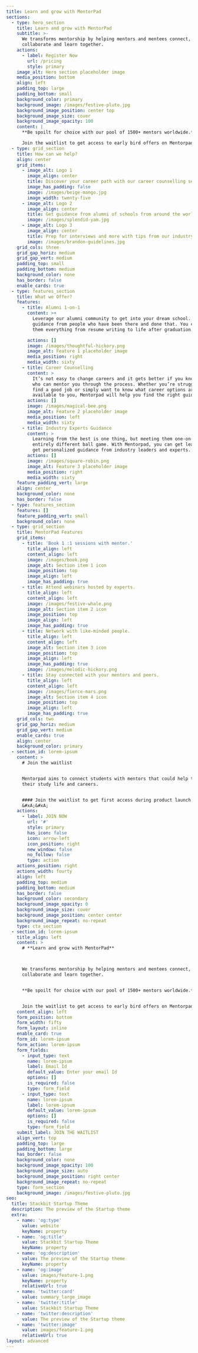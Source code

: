 ```yaml
---
title: Learn and grow with MentorPad
sections:
  - type: hero_section
    title: Learn and grow with MentorPad
    subtitle: >-
      We transforms mentorship by helping mentors and mentees connect,
      collaborate and learn together.
    actions:
      - label: Register Now
        url: /pricing
        style: primary
    image_alt: Hero section placeholder image
    media_position: bottom
    align: left
    padding_top: large
    padding_bottom: small
    background_color: primary
    background_image: /images/festive-pluto.jpg
    background_image_position: center top
    background_image_size: cover
    background_image_opacity: 100
    content: |
      **Be spoilt for choice with our pool of 1500+ mentors worldwide.**

      Join the waitlist to get access to early bird offers on Mentorpad!
  - type: grid_section
    title: How can we help?
    align: center
    grid_items:
      - image_alt: Logo 1
        image_align: center
        title: Discover your career path with our career counselling services
        image_has_padding: false
        image: /images/beige-mango.jpg
        image_width: twenty-five
      - image_alt: Logo 2
        image_align: center
        title: Get guidance from alumni of schools from around the world
        image: /images/splendid-yam.jpg
      - image_alt: Logo 3
        image_align: center
        title: Prep for interviews and more with tips from our industry experts
        image: /images/brandon-guidelines.jpg
    grid_cols: three
    grid_gap_horiz: medium
    grid_gap_vert: medium
    padding_top: small
    padding_bottom: medium
    background_color: none
    has_border: false
    enable_cards: true
  - type: features_section
    title: What we Offer?
    features:
      - title: Alumni 1-on-1
        content: >+
          Leverage our alumni community to get into your dream school. Get
          guidance from people who have been there and done that. You can ask
          them everything from resume writing to life after graduation.

        actions: []
        image: /images/thoughtful-hickory.png
        image_alt: Feature 1 placeholder image
        media_position: right
        media_width: sixty
      - title: Career Counselling
        content: >
          It’s not easy to change careers and it gets better if you know someone
          who can mentor you through the process. Whether you’re struggling to
          find a good job or simply want to know what career options are
          available to you, Mentorpad will help you find the right guidance.
        actions: []
        image: /images/magical-bee.png
        image_alt: Feature 2 placeholder image
        media_position: left
        media_width: sixty
      - title: Industry Experts Guidance
        content: >
          Learning from the best is one thing, but meeting them one-on-one is an
          entirely different ball game. With Mentorpad, you can get learn and
          get personalized guidance from industry leaders and experts.
        actions: []
        image: /images/square-robin.png
        image_alt: Feature 3 placeholder image
        media_position: right
        media_width: sixty
    feature_padding_vert: large
    align: center
    background_color: none
    has_border: false
  - type: features_section
    features: []
    feature_padding_vert: small
    background_color: none
  - type: grid_section
    title: MentorPad Features
    grid_items:
      - title: 'Book 1 :1 sessions with mentor.'
        title_align: left
        content_align: left
        image: /images/book.png
        image_alt: Section item 1 icon
        image_position: top
        image_align: left
        image_has_padding: true
      - title: Attend webinars hosted by experts.
        title_align: left
        content_align: left
        image: /images/festive-whale.png
        image_alt: Section item 2 icon
        image_position: top
        image_align: left
        image_has_padding: true
      - title: Network with like-minded people.
        title_align: left
        content_align: left
        image_alt: Section item 3 icon
        image_position: top
        image_align: left
        image_has_padding: true
        image: /images/melodic-hickory.png
      - title: Stay connected with your mentors and peers.
        title_align: left
        content_align: left
        image: /images/fierce-mars.png
        image_alt: Section item 4 icon
        image_position: top
        image_align: left
        image_has_padding: true
    grid_cols: two
    grid_gap_horiz: medium
    grid_gap_vert: medium
    enable_cards: true
    align: center
    background_color: primary
  - section_id: lorem-ipsum
    content: >
      # Join the waitlist


      Mentorpad aims to connect students with mentors that could help them with
      their study life and careers.


      #### Join the waitlist to get first access during product launch.
      &#xA;&#xA;
    actions:
      - label: JOIN NOW
        url: '#'
        style: primary
        has_icon: false
        icon: arrow-left
        icon_position: right
        new_window: false
        no_follow: false
        type: action
    actions_position: right
    actions_width: fourty
    align: left
    padding_top: medium
    padding_bottom: medium
    has_border: false
    background_color: secondary
    background_image_opacity: 0
    background_image_size: cover
    background_image_position: center center
    background_image_repeat: no-repeat
    type: cta_section
  - section_id: lorem-ipsum
    title_align: left
    content: >
      # **Learn and grow with MentorPad**



      We transforms mentorship by helping mentors and mentees connect,
      collaborate and learn together.


      **Be spoilt for choice with our pool of 1500+ mentors worldwide.**


      Join the waitlist to get access to early bird offers on Mentorpad!
    content_align: left
    form_position: bottom
    form_width: fifty
    form_layout: inline
    enable_card: true
    form_id: lorem-ipsum
    form_action: lorem-ipsum
    form_fields:
      - input_type: text
        name: lorem-ipsum
        label: Email Id
        default_value: Enter your email Id
        options: []
        is_required: false
        type: form_field
      - input_type: text
        name: lorem-ipsum
        label: lorem-ipsum
        default_value: lorem-ipsum
        options: []
        is_required: false
        type: form_field
    submit_label: JOIN THE WAITLIST
    align_vert: top
    padding_top: large
    padding_bottom: large
    has_border: false
    background_color: none
    background_image_opacity: 100
    background_image_size: auto
    background_image_position: right center
    background_image_repeat: no-repeat
    type: form_section
    background_image: /images/festive-pluto.jpg
seo:
  title: Stackbit Startup Theme
  description: The preview of the Startup theme
  extra:
    - name: 'og:type'
      value: website
      keyName: property
    - name: 'og:title'
      value: Stackbit Startup Theme
      keyName: property
    - name: 'og:description'
      value: The preview of the Startup theme
      keyName: property
    - name: 'og:image'
      value: images/feature-1.png
      keyName: property
      relativeUrl: true
    - name: 'twitter:card'
      value: summary_large_image
    - name: 'twitter:title'
      value: Stackbit Startup Theme
    - name: 'twitter:description'
      value: The preview of the Startup theme
    - name: 'twitter:image'
      value: images/feature-1.png
      relativeUrl: true
layout: advanced
---
```

